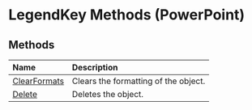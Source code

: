 
# LegendKey Methods (PowerPoint)

## Methods



|**Name**|**Description**|
|:-----|:-----|
|[ClearFormats](edc50b12-715f-52dd-30f3-6cd60e43a17a.md)|Clears the formatting of the object.|
|[Delete](501e2252-b672-00d5-1e41-64336c512591.md)|Deletes the object.|
